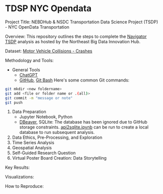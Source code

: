 # TDSP NYC Opendata
Project Title: NEBDHub &amp; NSDC Transportation Data Science Project (TSDP) - NYC OpenData Transportation

Overview: This repository outlines the steps to complete the [Navigator TSDP](https://nebigdatahub.org/nsdc/tdsp/) analysis as hosted by the Northeast Big Data Innovation Hub.

Dataset: [Motor Vehicle Collisions - Crashes](https://data.cityofnewyork.us/Public-Safety/Motor-Vehicle-Collisions-Crashes/h9gi-nx95/about_data)

Methodology and Tools:
- General Tools
	- [ChatGPT](https://chatgpt.com)
	- [GitHub](https://github.com/), [Git Bash](https://git-scm.com/)
Here's some common Git commands:
```bash
git mkdir <new foldername>
git add <file or folder name or .(all)>
git commit -m "message or note"
git push
```
1. Data Preparation
	- Jupyter Notebook, Python
	- [DBeaver](https://dbeaver.io), SQLite: The database has been ignored due to GitHub storage constraints. [api2sqlite.ipynb](https://github.com/analytically-ray/tdsp_nyc_opendata/blob/main/api2sqlite.ipynb) can be run to create a local database to run subsequent analysis.
2. Data Ethics, Pre-Processing, and Exploration
3. Time Series Analysis
4. Geospatial Analysis
5. Self-Guided Research Question
6. Virtual Poster Board Creation: Data Storytelling
    
Key Results:

Visualizations:

How to Reproduce: